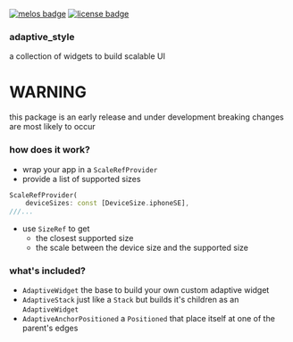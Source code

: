 
[![melos badge][]][melos]
[![license badge][]][license]


### adaptive_style

a collection of widgets to build scalable UI

# WARNING
this package is an early release and under development
breaking changes are most likely to occur

### how does it work?

- wrap your app in a `ScaleRefProvider`
- provide a list of supported sizes
``` dart
ScaleRefProvider(
    deviceSizes: const [DeviceSize.iphoneSE],
///...
```
- use `SizeRef` to get 
  - the closest supported size
  - the scale between the device size and the supported size

### what's included?

- `AdaptiveWidget` the base to build your own custom adaptive widget
- `AdaptiveStack` just like a `Stack` but builds it's children as an `AdaptiveWidget`
- `AdaptiveAnchorPositioned` a `Positioned` that place itself at one of the parent's edges



[melos badge]: https://img.shields.io/badge/maintained%20with-melos-f700ff.svg
[melos]: https://github.com/invertase/melos
[license]: https://opensource.org/licenses/MIT
[license badge]: https://img.shields.io/badge/license-MIT-blue.svg

